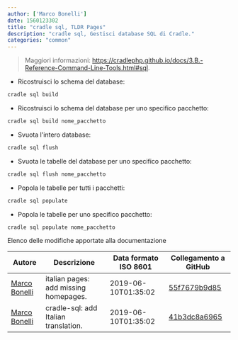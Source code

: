 ```yaml
---
author: ['Marco Bonelli']
date: 1560123302
title: "cradle sql, TLDR Pages"
description: "cradle sql, Gestisci database SQL di Cradle."
categories: "common"
---
```

> Maggiori informazioni: <https://cradlephp.github.io/docs/3.B.-Reference-Command-Line-Tools.html#sql>.

- Ricostruisci lo schema del database:

```bash
cradle sql build
```

- Ricostruisci lo schema del database per uno specifico pacchetto:

```bash
cradle sql build nome_pacchetto
```

- Svuota l'intero database:

```bash
cradle sql flush
```

- Svuota le tabelle del database per uno specifico pacchetto:

```bash
cradle sql flush nome_pacchetto
```

- Popola le tabelle per tutti i pacchetti:

```bash
cradle sql populate
```

- Popola le tabelle per uno specifico pacchetto:

```bash
cradle sql populate nome_pacchetto
```
Elenco delle modifiche apportate alla documentazione


Autore | Descrizione | Data formato ISO 8601 | Collegamento a GitHub
------|-----|-----|-----
[Marco Bonelli](mailto:marco@mebeim.net) | italian pages: add missing homepages. | 2019-06-10T01:35:02 | [55f7679b9d85](https://github.com/tldr-pages/tldr/commit/55f7679b9d85480f6c81738bd32c7901a1db36fe)
[Marco Bonelli](mailto:mb5.marcob@gmail.com) | cradle-sql: add Italian translation. | 2019-06-10T01:35:02 | [41b3dc8a6965](https://github.com/tldr-pages/tldr/commit/41b3dc8a6965de35f6e2354aeb7d9301cfabede0)


